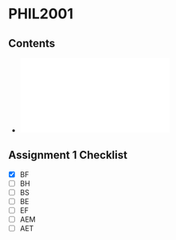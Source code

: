 # PHIL2001

## Contents

- ![Course notes](notes.md)

## Assignment 1 Checklist

- [x] BF
- [ ] BH
- [ ] BS
- [ ] BE
- [ ] EF
- [ ] AEM
- [ ] AET
